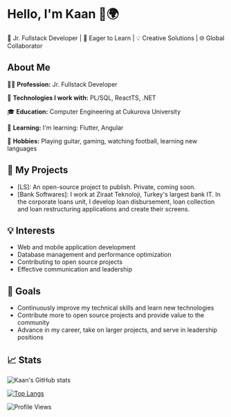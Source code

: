 # Hello, I'm Kaan 👋🌍

🌟 Jr. Fullstack Developer | 🌱 Eager to Learn | 💡 Creative Solutions | 🌐 Global Collaborator

## About Me

👨‍💼 **Profession:** Jr. Fullstack Developer

💼 **Technologies I work with:** PL/SQL, ReactTS, .NET

🎓 **Education:** Computer Engineering at Cukurova University

🌱 **Learning:** I'm learning: Flutter, Angular

🌈 **Hobbies:** Playing guitar, gaming, watching football, learning new languages

## 🚀 My Projects

- [LS]: An open-source project to publish. Private, coming soon.
- [Bank Softwares]: I work at Ziraat Teknoloji, Turkey's largest bank IT. In the corporate loans unit, I develop loan disbursement, loan collection and loan restructuring applications and create their screens.

## 💡 Interests

- Web and mobile application development
- Database management and performance optimization
- Contributing to open source projects
- Effective communication and leadership

## 🎯 Goals

- Continuously improve my technical skills and learn new technologies
- Contribute more to open source projects and provide value to the community
- Advance in my career, take on larger projects, and serve in leadership positions

## 📈 Stats

![Kaan's GitHub stats](https://github-readme-stats.vercel.app/api?username=celikerkaan&show_icons=true&theme=transparent)

[![Top Langs](https://github-readme-stats.vercel.app/api/top-langs/?username=celikerkaan&layout=compact)](https://github.com/celikerkaan/github-readme-stats)

![Profile Views](https://komarev.com/ghpvc/?username=celikerkaan)
